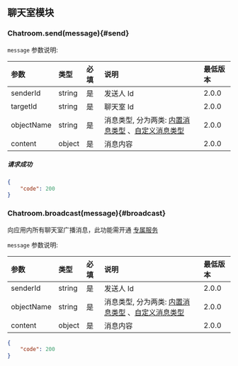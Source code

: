 ## 聊天室模块

### Chatroom.send(message){#send}

`message` 参数说明:

| 参数   	 		|	类型		| 必填	| 说明 							|最低版本	|
| :----------------	|:--------	|:-----	|:------------------------------|:----- |
| senderId	  		| string 	| 	是 	| 发送人 Id| 2.0.0 |
| targetId	  		| string 	| 	是 	| 聊天室 Id| 2.0.0 |
| objectName 		| string 	| 	是 	| 消息类型, 分为两类: [内置消息类型](../GLOSSARY.md#inner-message) 、[自定义消息类型](../GLOSSARY.md#custom-message) | 2.0.0 |
| content 			| object 	| 	是 	| 消息内容| 2.0.0 |

##### 请求成功

```json
{
    "code": 200
}
```

### Chatroom.broadcast(message){#broadcast}

向应用内所有聊天室广播消息，此功能需开通 [专属服务](http://www.rongcloud.cn/deployment#overseas-cloud)

`message` 参数说明:

| 参数   	 		|	类型		| 必填	| 说明 							|最低版本	|
| :----------------	|:--------	|:-----	|:------------------------------|:----- |
| senderId	  		| string 	| 	是 	| 发送人 Id| 2.0.0 |
| objectName 		| string 	| 	是 	| 消息类型, 分为两类: [内置消息类型](../GLOSSARY.md#inner-message) 、[自定义消息类型](../GLOSSARY.md#custom-message) | 2.0.0 |
| content 			| object 	| 	是 	| 消息内容| 2.0.0 |

```json
{
    "code": 200
}
```
